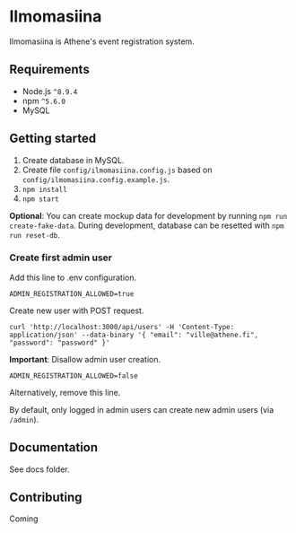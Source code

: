 # Ilmomasiina

Ilmomasiina is Athene's event registration system.

## Requirements
* Node.js `^8.9.4`
* npm `^5.6.0`
* MySQL

## Getting started

1. Create database in MySQL.
1. Create file `config/ilmomasiina.config.js` based on `config/ilmomasiina.config.example.js`.
1. `npm install`
1. `npm start`

**Optional**: You can create mockup data for development by running `npm run create-fake-data`. During development, database can be resetted with `npm run reset-db`.

### Create first admin user

Add this line to .env configuration.

```
ADMIN_REGISTRATION_ALLOWED=true
```

Create new user with POST request.
```
curl 'http://localhost:3000/api/users' -H 'Content-Type: application/json' --data-binary '{ "email": "ville@athene.fi", "password": "password" }'
```

**Important**: Disallow admin user creation.

```
ADMIN_REGISTRATION_ALLOWED=false
```
Alternatively, remove this line.

By default, only logged in admin users can create new admin users (via `/admin`).

## Documentation

See docs folder.

## Contributing

Coming
